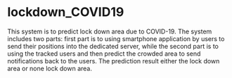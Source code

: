 # lockdown_COVID19
This system is to predict lock down area due to COVID-19. The system includes two parts: first part is to using smartphone application by users to send their positions into the dedicated server, while the second part is to using the tracked users and then predict the crowded area to send notifications back to the users. The prediction result either the lock down area or none lock down area.
